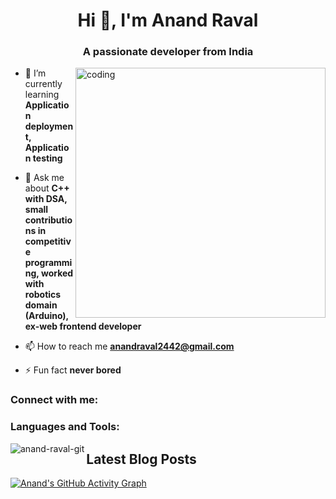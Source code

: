 <h1 align="center">Hi 👋, I'm Anand Raval</h1>
<h3 align="center">A passionate developer from India</h3>
<img align="right" alt="coding" width="400px" src="https://user-images.githubusercontent.com/55389276/140866485-8fb1c876-9a8f-4d6a-98dc-08c4981eaf70.gif">

- 🌱 I’m currently learning **Application deployment, Application testing**

- 💬 Ask me about **C++ with DSA, small contributions in competitive programming, worked with robotics domain (Arduino), ex-web frontend developer**

- 📫 How to reach me **anandraval2442@gmail.com**

- ⚡ Fun fact **never bored**

<h3 align="left">Connect with me:</h3>
<p align="left">
<!-- Your social links -->
</p>

<h3 align="left">Languages and Tools:</h3>
<p align="left"> 
<!-- Your tools icons -->
</p>

<p><img align="left" src="https://github-readme-stats.vercel.app/api/top-langs?username=anand-raval-git&show_icons=true&locale=en&layout=compact" alt="anand-raval-git" /></p>
<!-- Other stats -->

## Latest Blog Posts

<!-- HASHNODE-BLOG-POST-LIST:START -->

<!-- HASHNODE-BLOG-POST-LIST:END -->



[![Anand's GitHub Activity Graph](https://github-readme-activity-graph.vercel.app/graph?username=anand-raval-git&theme=react-dark)](https://github.com/Ashutosh00710/github-readme-activity-graph)

<!-- More content -->
